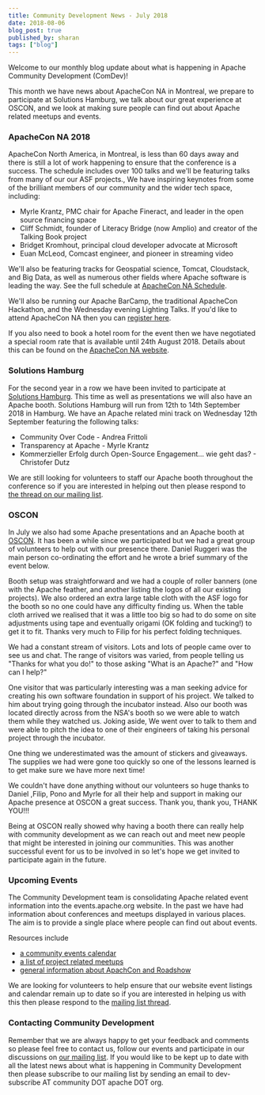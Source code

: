 ```yaml
---
title: Community Development News - July 2018
date: 2018-08-06
blog_post: true
published_by: sharan
tags: ["blog"]
---
```


Welcome to our monthly blog update about what is happening in Apache Community Development (ComDev)!

This month we have news about ApacheCon NA in Montreal, we prepare to participate at Solutions Hamburg, we talk about
our great experience at OSCON, and we look at making sure people can find out about Apache related meetups and events.

### ApacheCon NA 2018

ApacheCon North America, in Montreal, is less than 60 days away and there is still a lot of work happening to ensure
that the conference is a success. The schedule includes over 100 talks and we'll be featuring talks from many of our our
ASF projects., We have inspiring keynotes from some of the brilliant members of our community and the wider tech space,
including:

* Myrle Krantz, PMC chair for Apache Fineract, and leader in the open source financing space
* Cliff Schmidt, founder of Literacy Bridge (now Amplio) and creator of the Talking Book project
* Bridget Kromhout, principal cloud developer advocate at Microsoft
* Euan McLeod, Comcast engineer, and pioneer in streaming video

We'll also be featuring tracks for Geospatial science, Tomcat, Cloudstack, and Big Data, as well as numerous other
fields where Apache software is leading the way. See the full schedule
at [ApacheCon NA Schedule](http://apachecon.com/acna18/schedule.html).

We'll also be running our Apache BarCamp, the traditional ApacheCon Hackathon, and the Wednesday evening Lighting Talks.
If you'd like to attend ApacheCon NA then you can [register here](http://apachecon.com/acna18).

If you also need to book a hotel room for the event then we have negotiated a special room rate that is available until
24th August 2018. Details about this can be found on
the [ApacheCon NA website](http://www.apachecon.com/acna18/venue.html).

### Solutions Hamburg

For the second year in a row we have been invited to participate at [Solutions Hamburg](https://s.apache.org/TSHA). This
time as well as presentations we will also have an Apache booth. Solutions Hamburg will run from 12th to 14th September
2018 in Hamburg. We have an Apache related mini track on Wednesday 12th September featuring the following talks:

* Community Over Code - Andrea Frittoli
* Transparency at Apache - Myrle Krantz
* Kommerzieller Erfolg durch Open-Source Engagement... wie geht das? - Christofer Dutz

We are still looking for volunteers to staff our Apache booth throughout the conference so if you are interested in
helping out then please respond to [the thread on our mailing list](https://s.apache.org/QhGv).

### OSCON

In July we also had some Apache presentations and an Apache booth
at [OSCON](https://conferences.oreilly.com/oscon/oscon-or). It has been a while since we participated but we had a great
group of volunteers to help out with our presence there. Daniel Ruggeri was the main person co-ordinating the effort and
he wrote a brief summary of the event below.

Booth setup was straightforward and we had a couple of roller banners (one with the Apache feather, and another listing
the logos of all our existing projects). We also ordered an extra large table cloth with the ASF logo for the booth so
no one could have any difficulty finding us. When the table cloth arrived we realised that it was a little too big so
had to do some on site adjustments using tape and eventually origami (OK folding and tucking!) to get it to fit. Thanks
very much to Filip for his perfect folding techniques.

We had a constant stream of visitors. Lots and lots of people came over to see us and chat. The range of visitors was
varied, from people telling us "Thanks for what you do!" to those asking "What is an Apache?" and "How can I help?"

One visitor that was particularly interesting was a man seeking advice for creating his own software foundation in
support of his project. We talked to him about trying going through the incubator instead. Also our booth was located
directly across from the NSA's booth so we were able to watch them while they watched us. Joking aside, We went over to
talk to them and were able to pitch the idea to one of their engineers of taking his personal project through the
incubator.

One thing we underestimated was the amount of stickers and giveaways. The supplies we had were gone too quickly so one
of the lessons learned is to get make sure we have more next time!

We couldn't have done anything without our volunteers so huge thanks to Daniel ,Filip, Pono and Myrle for all their help
and support in making our Apache presence at OSCON a great success. Thank you, thank you, THANK YOU!!!

Being at OSCON really showed why having a booth there can really help with community development as we can reach out and
meet new people that might be interested in joining our communities. This was another successful event for us to be
involved in so let's hope we get invited to participate again in the future.

### Upcoming Events

The Community Development team is consolidating Apache related event information into the events.apache.org website. In
the past we have had information about conferences and meetups displayed in various places. The aim is to provide a
single place where people can find out about events.

Resources include

* [a community events calendar](https://s.apache.org/nfp9)
* [a list of project related meetups](https://s.apache.org/NTlA)
* [general information about ApachCon and Roadshow](https://s.apache.org/q8r5)

We are looking for volunteers to help ensure that our website event listings and calendar remain up to date so if you
are interested in helping us with this then please respond to the [mailing list thread](https://s.apache.org/t8sm).

### Contacting Community Development

Remember that we are always happy to get your feedback and comments so please feel free to contact us, follow our events
and participate in our discussions on [our mailing list](https://s.apache.org/qdrd). If you would like to be kept up to
date with all the latest news about what is happening in Community Development then please subscribe to our mailing list
by sending an email to dev-subscribe AT community DOT apache DOT org.
